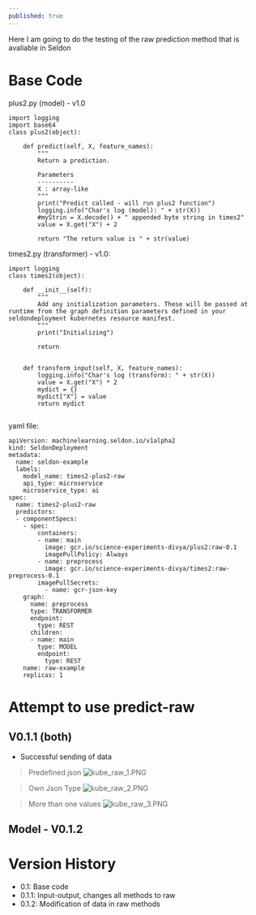 ```yaml
---
published: true
---
```

Here I am going to do the testing of the raw prediction method that is avaliable in Seldon

# Base Code 

plus2.py (model) - v1.0
```
import logging
import base64
class plus2(object):
   
    def predict(self, X, feature_names):
        """
        Return a prediction.

        Parameters
        ----------
        X : array-like
        """
        print("Predict called - will run plus2 function")
        logging.info("Char's log (model): " + str(X))
        #myStrin = X.decode() + " appended byte string in times2"
        value = X.get("X") + 2
        
        return "The return value is " + str(value)

```

times2.py (transformer) - v1.0:
```
import logging
class times2(object):

    def __init__(self):
        """
        Add any initialization parameters. These will be passed at runtime from the graph definition parameters defined in your seldondeployment kubernetes resource manifest.
        """
        print("Initializing")

        return


    def transform_input(self, X, feature_names):
        logging.info("Char's log (transform): " + str(X))
        value = X.get("X") * 2
        mydict = {} 
        mydict["X"] = value
        return mydict


```

yaml file:
```
apiVersion: machinelearning.seldon.io/v1alpha2
kind: SeldonDeployment
metadata:
  name: seldon-example
  labels:
    model_name: times2-plus2-raw
    api_type: microservice
    microservice_type: ai
spec:
  name: times2-plus2-raw
  predictors:
  - componentSpecs:
    - spec:
        containers:
        - name: main
          image: gcr.io/science-experiments-divya/plus2:raw-0.1
          imagePullPolicy: Always
        - name: preprocess
          image: gcr.io/science-experiments-divya/times2:raw-preprocess-0.1
        imagePullSecrets: 
          - name: gcr-json-key
    graph:
      name: preprocess
      type: TRANSFORMER
      endpoint:
        type: REST
      children: 
      - name: main
        type: MODEL
        endpoint:
          type: REST
    name: raw-example
    replicas: 1

```

# Attempt to use predict-raw

## V0.1.1 (both)
- Successful sending of data

> Predefined json
![kube_raw_1.PNG]({{site.baseurl}}/img/kube_raw_1.PNG)


> Own Json Type
![kube_raw_2.PNG]({{site.baseurl}}/img/kube_raw_2.PNG)

> More than one values
![kube_raw_3.PNG]({{site.baseurl}}/img/kube_raw_3.PNG)



## Model - V0.1.2


# Version History
- 0.1: Base code
- 0.1.1: Input-output, changes all methods to raw
- 0.1.2: Modification of data in raw methods
